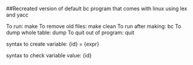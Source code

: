##Recreated version of default bc program that comes with linux using lex and yacc

To run: make
To remove old files: make clean
To run after making: bc
To dump whole table: dump
To quit out of program: quit

syntax to create variable:
{id} = {expr}

syntax to check variable value:
{id}
